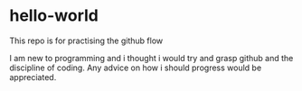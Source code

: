 # hello-world
This repo is for practising the github flow

I am new to programming and i thought i would try and grasp github and the discipline of coding. Any advice on how i should progress would be appreciated.

